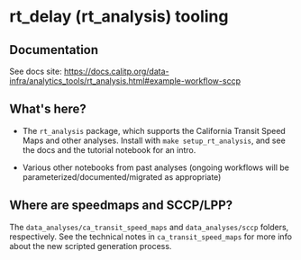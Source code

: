 # rt_delay (rt_analysis) tooling

## Documentation

See docs site: https://docs.calitp.org/data-infra/analytics_tools/rt_analysis.html#example-workflow-sccp

## What's here?

* The `rt_analysis` package, which supports the California Transit Speed Maps and other analyses. Install with `make setup_rt_analysis`, and see the docs and the tutorial notebook for an intro.

* Various other notebooks from past analyses (ongoing workflows will be parameterized/documented/migrated as appropriate)

## Where are speedmaps and SCCP/LPP?

The `data_analyses/ca_transit_speed_maps` and `data_analyses/sccp` folders, respectively. See the technical notes in `ca_transit_speed_maps` for more info about the new scripted generation process.